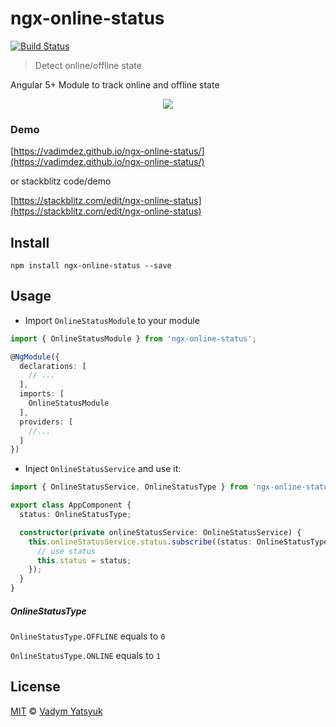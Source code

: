 # ngx-online-status
[![Build Status](https://travis-ci.org/VadimDez/ngx-online-status.svg?branch=master)](https://travis-ci.org/VadimDez/ngx-online-status)

> Detect online/offline state

Angular 5+ Module to track online and offline state

<p align="center">
  <img src="https://user-images.githubusercontent.com/3748453/36118473-719a6dd6-103d-11e8-8e36-dbdb910dfc9a.gif">
</p>

### Demo
[https://vadimdez.github.io/ngx-online-status/](https://vadimdez.github.io/ngx-online-status/)

or stackblitz code/demo

[https://stackblitz.com/edit/ngx-online-status](https://stackblitz.com/edit/ngx-online-status)

## Install

```
npm install ngx-online-status --save
```

## Usage

* Import `OnlineStatusModule` to your module

```typescript
import { OnlineStatusModule } from 'ngx-online-status';

@NgModule({
  declarations: [
    // ...
  ],
  imports: [
    OnlineStatusModule
  ],
  providers: [
    //...
  ]
})
```

* Inject `OnlineStatusService` and use it:

```typescript
import { OnlineStatusService, OnlineStatusType } from 'ngx-online-status';

export class AppComponent {
  status: OnlineStatusType;

  constructor(private onlineStatusService: OnlineStatusService) {
    this.onlineStatusService.status.subscribe((status: OnlineStatusType) => {
      // use status
      this.status = status;
    });
  }
}
``` 

##### OnlineStatusType

```OnlineStatusType.OFFLINE``` equals to `0`

```OnlineStatusType.ONLINE``` equals to `1`

## License

[MIT](https://tldrlegal.com/license/mit-license) © [Vadym Yatsyuk](https://github.com/vadimdez)
